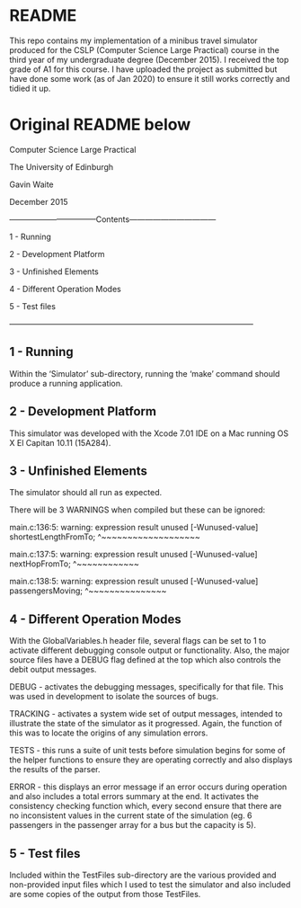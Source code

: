 # README

This repo contains my implementation of a minibus travel simulator produced for the CSLP (Computer Science Large Practical) course in the third year of my undergraduate degree (December 2015). I received the top grade of A1 for this course. I have uploaded the project as submitted but have done some work (as of Jan 2020) to ensure it still works correctly and tidied it up.

# Original README below

Computer Science Large Practical

The University of Edinburgh

Gavin Waite

December 2015

———————————Contents———————————

1 - Running

2 - Development Platform

3 - Unfinished Elements

4 - Different Operation Modes

5 - Test files

———————————————————————————————

## 1 - Running

Within the ‘Simulator’ sub-directory, running the ‘make’ command should produce a running application.


## 2 - Development Platform

This simulator was developed with the Xcode 7.01 IDE on a Mac running OS X El Capitan 10.11 (15A284).


## 3 - Unfinished Elements

The simulator should all run as expected.

There will be 3 WARNINGS when compiled but these can be ignored:

main.c:136:5: warning: expression result unused [-Wunused-value]
    shortestLengthFromTo;
    ^~~~~~~~~~~~~~~~~~~~
    
main.c:137:5: warning: expression result unused [-Wunused-value]
    nextHopFromTo;
    ^~~~~~~~~~~~~
    
main.c:138:5: warning: expression result unused [-Wunused-value]
    passengersMoving;
    ^~~~~~~~~~~~~~~~ 


## 4 - Different Operation Modes

With the GlobalVariables.h header file, several flags can be set to 1 to activate different debugging console output or functionality. Also, the major source files have a DEBUG flag defined at the top which also controls the debit output messages.

DEBUG - activates the debugging messages, specifically for that file. This was used in development to isolate the sources of bugs.

TRACKING - activates a system wide set of output messages, intended to illustrate the state of the simulator as it progressed. Again, the function of this was to locate the origins of any simulation errors.

TESTS - this runs a suite of unit tests before simulation begins for some of the helper functions to ensure they are operating correctly and also displays the results of the parser.

ERROR - this displays an error message if an error occurs during operation and also includes a total errors summary at the end. It activates the consistency checking function which, every second ensure that there are no inconsistent values in the current state of the simulation (eg. 6 passengers in the passenger array for a bus but the capacity is 5).


## 5 - Test files

Included within the TestFiles sub-directory are the various provided and non-provided input files which I used to test the simulator and also included are some copies of the output from those TestFiles.


